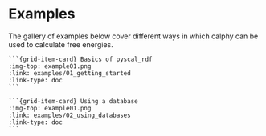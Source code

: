 # Examples

The gallery of examples below cover different ways in which calphy can be used to calculate free energies.

````{grid} 3
```{grid-item-card} Basics of pyscal_rdf
:img-top: example01.png
:link: examples/01_getting_started
:link-type: doc
```

```{grid-item-card} Using a database
:img-top: example01.png
:link: examples/02_using_databases
:link-type: doc
```